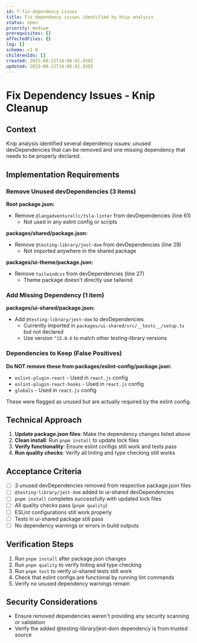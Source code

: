 ```yaml
---
id: T-fix-dependency-issues
title: Fix dependency issues identified by Knip analysis
status: open
priority: medium
prerequisites: []
affectedFiles: {}
log: []
schema: v1.0
childrenIds: []
created: 2025-08-21T18:08:02.939Z
updated: 2025-08-21T18:08:02.939Z
---
```


# Fix Dependency Issues - Knip Cleanup

## Context

Knip analysis identified several dependency issues: unused devDependencies that can be removed and one missing dependency that needs to be properly declared.

## Implementation Requirements

### Remove Unused devDependencies (3 items)

**Root package.json:**

- Remove `@langadventurellc/tsla-linter` from devDependencies (line 61)
  - Not used in any eslint config or scripts

**packages/shared/package.json:**

- Remove `@testing-library/jest-dom` from devDependencies (line 29)
  - Not imported anywhere in the shared package

**packages/ui-theme/package.json:**

- Remove `tailwindcss` from devDependencies (line 27)
  - Theme package doesn't directly use tailwind

### Add Missing Dependency (1 item)

**packages/ui-shared/package.json:**

- Add `@testing-library/jest-dom` to devDependencies
  - Currently imported in `packages/ui-shared/src/__tests__/setup.ts` but not declared
  - Use version `^15.0.6` to match other testing-library versions

### Dependencies to Keep (False Positives)

**Do NOT remove these from packages/eslint-config/package.json:**

- `eslint-plugin-react` - Used in `react.js` config
- `eslint-plugin-react-hooks` - Used in `react.js` config
- `globals` - Used in `react.js` config

These were flagged as unused but are actually required by the eslint config.

## Technical Approach

1. **Update package.json files**: Make the dependency changes listed above
2. **Clean install**: Run `pnpm install` to update lock files
3. **Verify functionality**: Ensure eslint configs still work and tests pass
4. **Run quality checks**: Verify all linting and type checking still works

## Acceptance Criteria

- [ ] 3 unused devDependencies removed from respective package.json files
- [ ] `@testing-library/jest-dom` added to ui-shared devDependencies
- [ ] `pnpm install` completes successfully with updated lock files
- [ ] All quality checks pass (`pnpm quality`)
- [ ] ESLint configurations still work properly
- [ ] Tests in ui-shared package still pass
- [ ] No dependency warnings or errors in build outputs

## Verification Steps

1. Run `pnpm install` after package.json changes
2. Run `pnpm quality` to verify linting and type checking
3. Run `pnpm test` to verify ui-shared tests still work
4. Check that eslint configs are functional by running lint commands
5. Verify no unused dependency warnings remain

## Security Considerations

- Ensure removed dependencies weren't providing any security scanning or validation
- Verify the added @testing-library/jest-dom dependency is from trusted source
